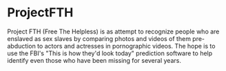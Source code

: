 # ProjectFTH
Project FTH (Free The Helpless) is as attempt to recognize people who are enslaved as sex slaves by comparing photos and videos of them pre-abduction to actors and actresses in pornographic videos. The hope is to use the FBI's "This is how they'd look today" prediction software to help identify even those who have been missing for several years.
